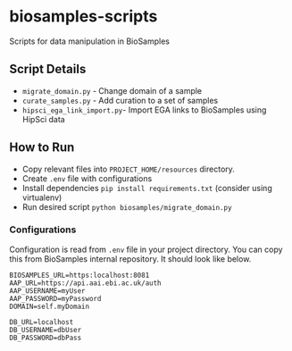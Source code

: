 # biosamples-scripts
Scripts for data manipulation in BioSamples

## Script Details
- `migrate_domain.py` - Change domain of a sample
- `curate_samples.py` - Add curation to a set of samples
- `hipsci_ega_link_import.py`- Import EGA links to BioSamples using HipSci data

## How to Run
- Copy relevant files into  `PROJECT_HOME/resources` directory.
- Create `.env` file with configurations
- Install dependencies `pip install requirements.txt` (consider using virtualenv)
- Run desired script `python biosamples/migrate_domain.py`

### Configurations
Configuration is read from `.env` file in your project directory. You can copy this from BioSamples internal repository. It should look like below.
```
BIOSAMPLES_URL=https:localhost:8081
AAP_URL=https://api.aai.ebi.ac.uk/auth
AAP_USERNAME=myUser
AAP_PASSWORD=myPassword
DOMAIN=self.myDomain

DB_URL=localhost
DB_USERNAME=dbUser
DB_PASSWORD=dbPass
```
